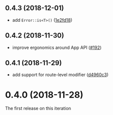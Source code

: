 ## 0.4.3 (2018-12-01)

* add `Error::is<T>()` ([1e2fd18](https://github.com/tsukuyomi-rs/tsukuyomi/commit/1e2fd1876f905f0b599c35268f220e4784b22cb4))

## 0.4.2 (2018-11-30)

* improve ergonomics around App API ([#192](https://github.com/tsukuyomi-rs/tsukuyomi/pull/192))

## 0.4.1 (2018-11-29)

* add support for route-level modifier ([d4960c3](https://github.com/tsukuyomi-rs/tsukuyomi/commit/d4960c302e9791a3639c74750a0ff16d5dd9fef6))

# 0.4.0 (2018-11-28)
The first release on this iteration

